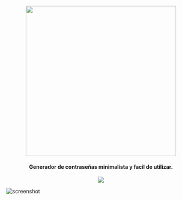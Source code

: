 
<h1 align="center">
  <br>
  <a href="http://www.amitmerchant.com/electron-markdownify"><img src="https://res.cloudinary.com/dn7fidyht/image/upload/v1705599298/i1oyvil02ghurcl0eav6.svg"width="400"></a>
</h1>

<h4 align="center">Generador de contraseñas minimalista y facil de utilizar.</h4>

<p align="center">
  <a href="https://www.paypal.me/AmitMerchant">
    <img src="https://img.shields.io/badge/ReactJS-30adf0">
  </a>
</p>

![screenshot](https://res.cloudinary.com/dn7fidyht/image/upload/v1705599828/ohsorp90ppcvquxwvkv4.png)
